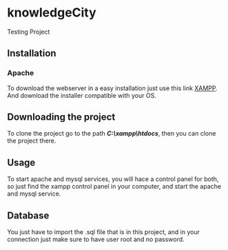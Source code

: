 # knowledgeCity

Testing Project 

## Installation
### Apache

To download the webserver in a easy installation just use this link [XAMPP](https://www.apachefriends.org/download.html). And download the installer compatible with your OS.

## Downloading the project
To clone the project go to the path ***C:\xampp\htdocs***, then you can clone the project there.

## Usage 
To start apache and mysql services, you will hace a control panel for both, so just find the xampp control panel in your computer, and start the apache and mysql service.

## Database
You just have to import the .sql file that is in this project, and in your connection just make sure to have user root and no password.

